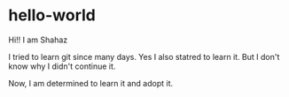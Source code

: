 # hello-world

Hi!! I am Shahaz

I tried to learn  git since many days.
Yes  I also statred to learn it.
But I don't know why I didn't continue it.

Now, I am determined to learn it and adopt it.
